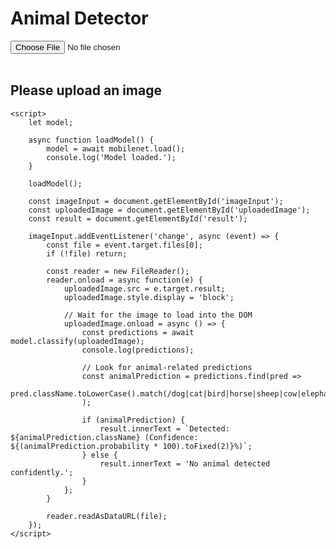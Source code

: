 <!DOCTYPE html>
<html lang="en">
<head>
    <meta charset="UTF-8">
    <title>Animal Detector</title>
    <script src="https://cdn.jsdelivr.net/npm/@tensorflow/tfjs@4.9.0/dist/tf.min.js"></script>
    <script src="https://cdn.jsdelivr.net/npm/@tensorflow-models/mobilenet@2.1.0"></script>
</head>
<body>
    <h1>Animal Detector</h1>
    <input type="file" id="imageInput" accept="image/*">
    <br><br>
    <img id="uploadedImage" width="300" style="display:none;"/>
    <h2 id="result">Please upload an image</h2>

    <script>
        let model;

        async function loadModel() {
            model = await mobilenet.load();
            console.log('Model loaded.');
        }

        loadModel();

        const imageInput = document.getElementById('imageInput');
        const uploadedImage = document.getElementById('uploadedImage');
        const result = document.getElementById('result');

        imageInput.addEventListener('change', async (event) => {
            const file = event.target.files[0];
            if (!file) return;

            const reader = new FileReader();
            reader.onload = async function(e) {
                uploadedImage.src = e.target.result;
                uploadedImage.style.display = 'block';

                // Wait for the image to load into the DOM
                uploadedImage.onload = async () => {
                    const predictions = await model.classify(uploadedImage);
                    console.log(predictions);

                    // Look for animal-related predictions
                    const animalPrediction = predictions.find(pred => 
                        pred.className.toLowerCase().match(/dog|cat|bird|horse|sheep|cow|elephant|bear|zebra|giraffe|animal/)
                    );

                    if (animalPrediction) {
                        result.innerText = `Detected: ${animalPrediction.className} (Confidence: ${(animalPrediction.probability * 100).toFixed(2)}%)`;
                    } else {
                        result.innerText = 'No animal detected confidently.';
                    }
                };
            }

            reader.readAsDataURL(file);
        });
    </script>
</body>
</html>
